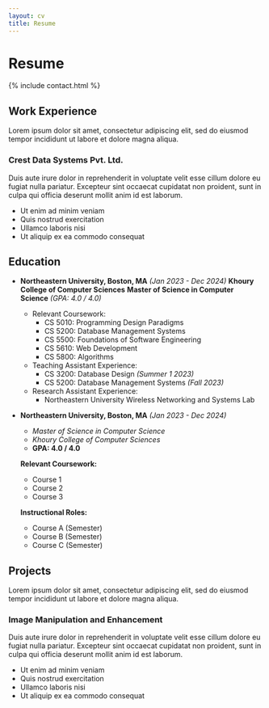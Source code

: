 ```yaml
---
layout: cv
title: Resume
---
```


# Resume

{% include contact.html %}

## Work Experience

Lorem ipsum dolor sit amet, consectetur adipiscing elit, sed do eiusmod tempor incididunt ut labore et dolore magna aliqua.

### Crest Data Systems Pvt. Ltd.

Duis aute irure dolor in reprehenderit in voluptate velit esse cillum dolore eu fugiat nulla pariatur. Excepteur sint occaecat cupidatat non proident, sunt in culpa qui officia deserunt mollit anim id est laborum.

* Ut enim ad minim veniam
* Quis nostrud exercitation
* Ullamco laboris nisi
* Ut aliquip ex ea commodo consequat

## Education

- **Northeastern University, Boston, MA** *(Jan 2023 - Dec 2024)*
  **Khoury College of Computer Sciences**
  **Master of Science in Computer Science** *(GPA: 4.0 / 4.0)*
  - Relevant Coursework:
    - CS 5010: Programming Design Paradigms
    - CS 5200: Database Management Systems
    - CS 5500: Foundations of Software Engineering
    - CS 5610: Web Development
    - CS 5800: Algorithms
  - Teaching Assistant Experience:
    - CS 3200: Database Design *(Summer 1 2023)*
    - CS 5200: Database Management Systems *(Fall 2023)*
  - Research Assistant Experience:
    - Northeastern University Wireless Networking and Systems Lab

- **Northeastern University, Boston, MA** *(Jan 2023 - Dec 2024)*
  - *Master of Science in Computer Science*
  - *Khoury College of Computer Sciences*
  - **GPA: 4.0 / 4.0**

  **Relevant Coursework:**
  - Course 1
  - Course 2
  - Course 3

  **Instructional Roles:**
  - Course A (Semester)
  - Course B (Semester)
  - Course C (Semester)


## Projects

Lorem ipsum dolor sit amet, consectetur adipiscing elit, sed do eiusmod tempor incididunt ut labore et dolore magna aliqua.

### Image Manipulation and Enhancement

Duis aute irure dolor in reprehenderit in voluptate velit esse cillum dolore eu fugiat nulla pariatur. Excepteur sint occaecat cupidatat non proident, sunt in culpa qui officia deserunt mollit anim id est laborum.

* Ut enim ad minim veniam
* Quis nostrud exercitation
* Ullamco laboris nisi
* Ut aliquip ex ea commodo consequat